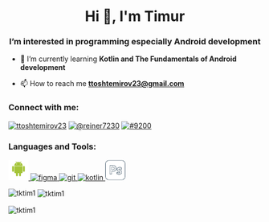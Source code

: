 <h1 align="center">Hi 👋, I'm Timur</h1>
<h3 align="center">I’m interested in programming especially Android development</h3>

- 🌱 I’m currently learning **Kotlin and The Fundamentals of Android development**

- 📫 How to reach me **ttoshtemirov23@gmail.com**

<h3 align="left">Connect with me:</h3>
<p align="left">
<a href="https://instagram.com/ttoshtemirov23" target="blank"><img align="center" src="https://raw.githubusercontent.com/rahuldkjain/github-profile-readme-generator/master/src/images/icons/Social/instagram.svg" alt="ttoshtemirov23" height="30" width="40" /></a>
<a href="https://www.youtube.com/c/@reiner7230" target="blank"><img align="center" src="https://raw.githubusercontent.com/rahuldkjain/github-profile-readme-generator/master/src/images/icons/Social/youtube.svg" alt="@reiner7230" height="30" width="40" /></a>
<a href="https://discord.gg/#9200" target="blank"><img align="center" src="https://raw.githubusercontent.com/rahuldkjain/github-profile-readme-generator/master/src/images/icons/Social/discord.svg" alt="#9200" height="30" width="40" /></a>
</p>

<h3 align="left">Languages and Tools:</h3>
<p align="left"> <a href="https://developer.android.com" target="_blank" rel="noreferrer"> <img src="https://raw.githubusercontent.com/devicons/devicon/master/icons/android/android-original-wordmark.svg" alt="android" width="40" height="40"/> </a> <a href="https://www.figma.com/" target="_blank" rel="noreferrer"> <img src="https://www.vectorlogo.zone/logos/figma/figma-icon.svg" alt="figma" width="40" height="40"/> </a> <a href="https://git-scm.com/" target="_blank" rel="noreferrer"> <img src="https://www.vectorlogo.zone/logos/git-scm/git-scm-icon.svg" alt="git" width="40" height="40"/> </a> <a href="https://kotlinlang.org" target="_blank" rel="noreferrer"> <img src="https://www.vectorlogo.zone/logos/kotlinlang/kotlinlang-icon.svg" alt="kotlin" width="40" height="40"/> </a> <a href="https://www.photoshop.com/en" target="_blank" rel="noreferrer"> <img src="https://raw.githubusercontent.com/devicons/devicon/master/icons/photoshop/photoshop-line.svg" alt="photoshop" width="40" height="40"/> </a> </p>

<p><img align="left" src="https://github-readme-stats.vercel.app/api/top-langs?username=tktim1&show_icons=true&locale=en&layout=compact" alt="tktim1" /></p>

<p>&nbsp;<img align="center" src="https://github-readme-stats.vercel.app/api?username=tktim1&show_icons=true&locale=en" alt="tktim1" /></p>

<p><img align="center" src="https://github-readme-streak-stats.herokuapp.com/?user=tktim1&" alt="tktim1" /></p>
<!---
Tktim1/Tktim1 is a ✨ special ✨ repository because its `README.md` (this file) appears on your GitHub profile.
You can click the Preview link to take a look at your changes.
--->
